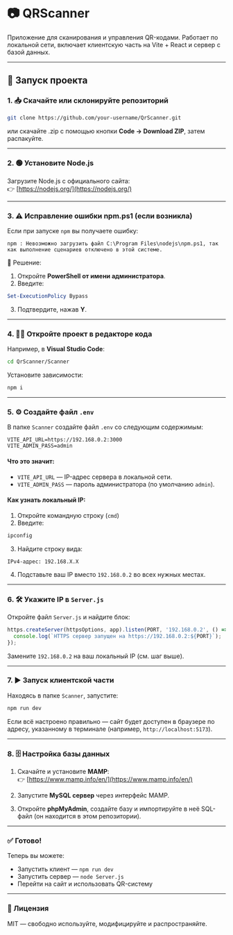 # 📷 QRScanner

Приложение для сканирования и управления QR-кодами. Работает по локальной сети, включает клиентскую часть на Vite + React и сервер с базой данных.

---

## 🚀 Запуск проекта

### 1. 📥 Скачайте или склонируйте репозиторий

```bash
git clone https://github.com/your-username/QrScanner.git
```

или скачайте .zip с помощью кнопки **Code → Download ZIP**, затем распакуйте.

---

### 2. 🟢 Установите Node.js

Загрузите Node.js с официального сайта:  
👉 [https://nodejs.org/](https://nodejs.org/)

---

### 3. ⚠️ Исправление ошибки npm.ps1 (если возникла)

Если при запуске `npm` вы получаете ошибку:

```
npm : Невозможно загрузить файл C:\Program Files\nodejs\npm.ps1, так как выполнение сценариев отключено в этой системе.
```

🔧 Решение:

1. Откройте **PowerShell от имени администратора**.
2. Введите:

```powershell
Set-ExecutionPolicy Bypass
```

3. Подтвердите, нажав **Y**.

---

### 4. 🧑‍💻 Откройте проект в редакторе кода

Например, в **Visual Studio Code**:

```bash
cd QrScanner/Scanner
```

Установите зависимости:

```bash
npm i
```

---

### 5. ⚙️ Создайте файл `.env`

В папке `Scanner` создайте файл `.env` со следующим содержимым:

```
VITE_API_URL=https://192.168.0.2:3000
VITE_ADMIN_PASS=admin
```

#### Что это значит:

- `VITE_API_URL` — IP-адрес сервера в локальной сети.
- `VITE_ADMIN_PASS` — пароль администратора (по умолчанию `admin`).

#### Как узнать локальный IP:

1. Откройте командную строку (`cmd`)
2. Введите:

```bash
ipconfig
```

3. Найдите строку вида:

```
IPv4-адрес: 192.168.X.X
```

4. Подставьте ваш IP вместо `192.168.0.2` во всех нужных местах.

---

### 6. 🛠️ Укажите IP в `Server.js`

Откройте файл `Server.js` и найдите блок:

```js
https.createServer(httpsOptions, app).listen(PORT, '192.168.0.2', () => {
  console.log(`HTTPS сервер запущен на https://192.168.0.2:${PORT}`);
});
```

Замените `192.168.0.2` на ваш локальный IP (см. шаг выше).

---

### 7. ▶️ Запуск клиентской части

Находясь в папке `Scanner`, запустите:

```bash
npm run dev
```

Если всё настроено правильно — сайт будет доступен в браузере по адресу, указанному в терминале (например, `http://localhost:5173`).

---

### 8. 🗄️ Настройка базы данных

1. Скачайте и установите **MAMP**:  
👉 [https://www.mamp.info/en/](https://www.mamp.info/en/)

2. Запустите **MySQL сервер** через интерфейс MAMP.

3. Откройте **phpMyAdmin**, создайте базу и импортируйте в неё SQL-файл (он находится в этом репозитории).

---

### ✅ Готово!

Теперь вы можете:

- Запустить клиент — `npm run dev`
- Запустить сервер — `node Server.js`
- Перейти на сайт и использовать QR-систему

---

### 📄 Лицензия

MIT — свободно используйте, модифицируйте и распространяйте.

